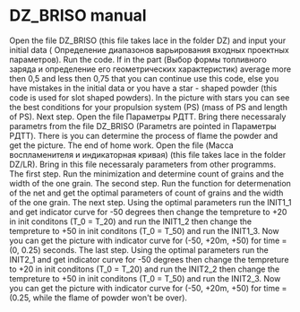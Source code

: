 # DZ_BRISO manual
Open the file DZ_BRISO (this file takes lace in the folder DZ) and input your initial data (  Определение диапазонов варьирования входных проектных параметров). 
Run the code. If in the part (Выбор формы топливного заряда и определение его геометрических характеристик) average more then 0,5 and less then 0,75 that you can continue use this code, 
else you have mistakes in the initial data or you have a star - shaped powder (this code is used for slot shaped powders).
In the picture with stars you can see the best conditions for your propulsion system (PS) (mass of PS and length of PS).
Next step. Open the file Параметры РДТТ. Bring there necessaraly parametrs from the file DZ_BRISO (Parametrs are pointed in Параметры РДТТ).
There is you can determine the process of flame the powder and get the picture.
The end of home work. Open the file (Масса воспламенителя и индикаторная кривая) (this file takes lace in the folder DZ/LR).
Bring in this file necessaraly parameters from other programms. 
The first step. Run the minimization and determine count of grains and the width of the one grain.
The second step. Run the function for determenation of the net and get the optimal parameters of count of grains and the width of the one grain.
The next step. Using the optimal parameters run the INIT1_1 and get indicator curve for -50 degrees then change the tempreture to +20 in init conditons (T_0 = T_20) and run the INIT1_2
then change the tempreture to +50 in init conditons (T_0 = T_50) and run the INIT1_3. Now you can get the picture with indicator curve for (-50, +20m, +50) for time = (0, 0.25) seconds.
The last step. Using the optimal parameters run the INIT2_1 and get indicator curve for -50 degrees then change the tempreture to +20 in init conditons (T_0 = T_20) and run the INIT2_2
then change the tempreture to +50 in init conditons (T_0 = T_50) and run the INIT2_3. Now you can get the picture with indicator curve for (-50, +20m, +50) 
for time = (0.25, while the flame of powder won't be over).
